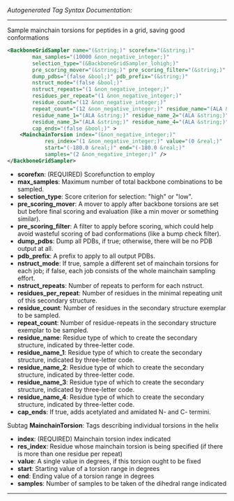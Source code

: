 _Autogenerated Tag Syntax Documentation:_

---
Sample mainchain torsions for peptides in a grid, saving good conformations

```xml
<BackboneGridSampler name="(&string;)" scorefxn="(&string;)"
        max_samples="(10000 &non_negative_integer;)"
        selection_type="(&BackboneGridSampler_lohigh;)"
        pre_scoring_mover="(&string;)" pre_scoring_filter="(&string;)"
        dump_pdbs="(false &bool;)" pdb_prefix="(&string;)"
        nstruct_mode="(false &bool;)"
        nstruct_repeats="(1 &non_negative_integer;)"
        residues_per_repeat="(1 &non_negative_integer;)"
        residue_count="(12 &non_negative_integer;)"
        repeat_count="(12 &non_negative_integer;)" residue_name="(ALA &string;)"
        residue_name_1="(ALA &string;)" residue_name_2="(ALA &string;)"
        residue_name_3="(ALA &string;)" residue_name_4="(ALA &string;)"
        cap_ends="(false &bool;)" >
    <MainchainTorsion index="(&non_negative_integer;)"
            res_index="(1 &non_negative_integer;)" value="(0 &real;)"
            start="(-180.0 &real;)" end="(-180.0 &real;)"
            samples="(2 &non_negative_integer;)" />
</BackboneGridSampler>
```

-   **scorefxn**: (REQUIRED) Scorefunction to employ
-   **max_samples**: Maximum number of total backbone combinations to be sampled.
-   **selection_type**: Score criterion for selection: "high" or "low".
-   **pre_scoring_mover**: A mover to apply after backbone torsions are set but before final scoring and evaluation (like a min mover or something similar).
-   **pre_scoring_filter**: A filter to apply before scoring, which could help avoid wasteful scoring of bad conformations (like a bump check filter).
-   **dump_pdbs**: Dump all PDBs, if true; otherwise, there will be no PDB output at all.
-   **pdb_prefix**: A prefix to apply to all output PDBs.
-   **nstruct_mode**: If true, sample a different set of mainchain torsions for each job; if false, each job consists of the whole mainchain sampling effort.
-   **nstruct_repeats**: Number of repeats to perform for each nstruct.
-   **residues_per_repeat**: Number of residues in the minimal repeating unit of this secondary structure.
-   **residue_count**: Number of residues in the secondary structure exemplar to be sampled.
-   **repeat_count**: Number of residue-repeats in the secondary structure exemplar to be sampled.
-   **residue_name**: Residue type of which to create the secondary structure, indicated by three-letter code.
-   **residue_name_1**: Residue type of which to create the secondary structure, indicated by three-letter code.
-   **residue_name_2**: Residue type of which to create the secondary structure, indicated by three-letter code.
-   **residue_name_3**: Residue type of which to create the secondary structure, indicated by three-letter code.
-   **residue_name_4**: Residue type of which to create the secondary structure, indicated by three-letter code.
-   **cap_ends**: If true, adds acetylated and amidated N- and C- termini.


Subtag **MainchainTorsion**:   Tags describing individual torsions in the helix

-   **index**: (REQUIRED) Mainchain torsion index indicated
-   **res_index**: Residue whose mainchain torsion is being specified (if there is more than one residue per repeat)
-   **value**: A single value in degrees, if this torsion ought to be fixed
-   **start**: Starting value of a torsion range in degrees
-   **end**: Ending value of a torsion range in degrees
-   **samples**: Number of samples to be taken of the dihedral range indicated

---
